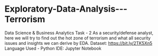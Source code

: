 # Exploratory-Data-Analysis---Terrorism

Data Science & Business Analytics Task - 2
As a security/defense analyst, here we will try to find out the hot zone of terrorism and what all security issues and insights we can derive by EDA.
Dataset: https://bit.ly/2TK5Xn5
Language Used - Python
IDE: Jupyter Notebook
